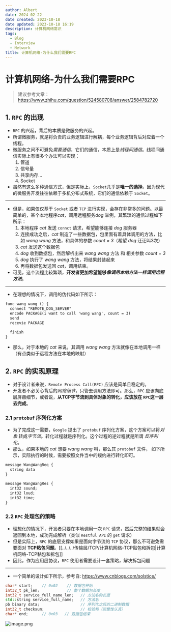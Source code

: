 ```yaml
---
author: Albert
date: 2024-02-22
date created: 2023-10-18
date updated: 2023-10-18 16:19
description: 计算机网络常识
tags:
  - Blog
  - Interview
  - Network
title: 计算机网络-为什么我们需要RPC
---
```


# 计算机网络-为什么我们需要RPC

> 建议参考文章：
> https://www.zhihu.com/question/524580708/answer/2584782720

## 1. `RPC` 的出现

- `RPC` 的兴起，背后的本质是微服务的兴起。
- 所谓微服务，就是将负责的业务逻辑进行解耦，每个业务逻辑背后对应着一个线程。
- 微服务之间不可避免*需要通信*，它们的通信，本质上是*线程间通信*。线程间通信实际上有很多个办法可以实现：
  1. 管道
  2. 信号量
  3. 共享内存...
  4. Socket
- 虽然有这么多种通信方式，但是实际上，`Socket`几乎是**唯一的选择**。因为现代的微服务开发往往依赖于多机分布式系统，它们的通信依赖于 `Socket`。

---

- 但是，如果仅仅基于 `Socket` 或者 `TCP` 进行实现，会存在非常多的问题。以最简单的，某个本地程序*cat*，调用远程服务*dog* 举例，其繁琐的通信过程如下所示：
  1. 本地程序 _cat_ 发送 `connct` 请求，希望能够连接 _dog_ 服务器
  2. 连接成功之后，_cat_ 制造了一些数据包，包里面有着具体调用的方法，比如 _wang wang_ 方法，和具体的参数 _count = 3_（希望 _dog_ 汪汪叫3次）
  3. _cat_ 发送这个数据包
  4. _dog_ 收到数据包，然后解析出来 _wang wang_ 方法 和 相关参数 _count = 3_
  5. _dog_ 执行了 _wang wang_ 方法，将结果封装起来
  6. 再将数据包发送回 _cat_，调用结束。
- 可见，这个流程比较繁琐，**开发者更加希望能够*像调用本地方法一样调用远程方法***。

---

- 在理想的情况下，调用的伪代码如下所示：

```txt
func wang wang () {
  connect "REMOTE_DOG_SERVER"
  encode PACKAGE(i want to call 'wang wang', count = 3)
  send
  recevie PACKAGE

  finish
}
```

- 那么，对于本地的 _cat_ 来说，其调用 _wang wang_ 方法就像在本地调用一样（有点类似于远程方法在本地的映射）

## 2. `RPC` 的实现原理

- 对于设计者来说，`Remote Process Call(RPC)` 应该是简单且稳定的。
- 开发者不必关心背后的*网络细节*，只管去调用方法即可。那么，`RPC` 应该向底层屏蔽细节，或者说，**从TCP字节流到具体对象的转化，应该放在 `RPC`这一层去完成**。

### 2.1 `protobuf` 序列化方案

- 为了完成这一需要，`Google` 提出了 `protobuf` 序列化方案，这个方案可以将*对象* 转成*字节流*。转化过程就是序列化。这个过程的逆过程就是所谓 _反序列化_。
- 那么，如果本地的 _cat_ 想要 _wang wang_ 叫，那么其 `protobuf` 文件， 如下所示，实际执行的时候，需要按照文件当中的规约进行转化即可。

```txt
message WangWangReq {
  string data
}

message WangWangRes {
  int32 sound;
  int32 loud;
  int32 time;
}
```

### 2.2 `RPC` 处理包的策略

- 理想化的情况下，开发者只要在本地调用一次 `RPC` 请求，然后完整的结果就会返回到本地，成功完成解析（类似 `Restful API` 的 `get` 请求）
- 但是实际上，`RPC` 的底层支撑如果是面向字节流的 `TCP` 协议，那么不可避免需要面对 **TCP粘包问题**。[[../../../传输层/TCP/计算机网络-TCP黏包和拆包|计算机网络-TCP黏包和拆包]]
- 因此，作为应用层协议，`RPC` 使用者需要设计一套策略，解决拆包问题

---

- 一个简单的设计如下所示，参考自: https://www.cnblogs.com/solstice/

```cpp
char* start;    // 0x02    // 数据包开始
int32_t pk_len;            // 整个数据包长度
int32_t service_full_name_len;   // 方法名的长度
std::string service_full_name;   // 方法名
pb binary data;                  // 序列化之后的二进制数据
int32_t checksum;                // 校验和（完整性认真）
char* end;      // 0x03   // 数据包结束
```

![image.png](https://img-20221128.oss-cn-shanghai.aliyuncs.com/img-2023-05/20231018161822.png)
